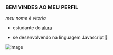 ### BEM VINDES AO MEU PERFIL 

*meu nome é vitoria*

- estudante do [alura](https://www.alura.com.br)

- se desenvolvendo na linguagem Javascript 💙


![image](https://media1.tenor.com/m/riUY62dRgjkAAAAC/penguin-welcome.gif)
